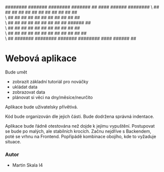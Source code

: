 \########  #######  ########   #######     ##       ####  ######  ######## 
\   ##    ##     ## ##     ## ##     ##    ##        ##  ##    ##    ##    
\   ##    ##     ## ##     ## ##     ##    ##        ##  ##          ##    
\   ##    ##     ## ##     ## ##     ##    ##        ##   ######     ##    
\   ##    ##     ## ##     ## ##     ##    ##        ##        ##    ##    
\   ##    ##     ## ##     ## ##     ##    ##        ##  ##    ##    ##    
\   ##     #######  ########   #######     ######## ####  ######     ##  
   
   
# Webová aplikace                                                                   
Bude umět
- zobrazit základní tutoriál pro nováčky
- ukládat data
- zobrazovat data
- plánovat si věci na dny/měsíce/neurčito

Aplikace bude uživatelsky přívětivá.

Kód bude organizován dle jejich části.
Bude dodržena správná indentace.

Aplikace bude řádně otestována než dojde k jejímu vypuštění.
Postupovat se bude po malých, ale stabilních krocích.
Začnu nejdříve s Backendem, poté se vrhnu na Frontend. Popřipádě kombinace obojího, kde to vyžaduje situace.

### Autor
- Martin Skala I4
